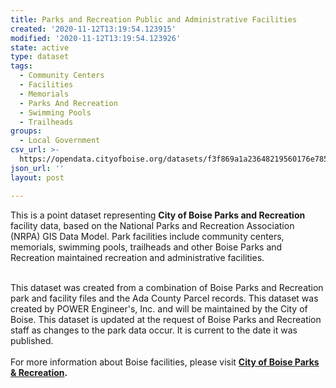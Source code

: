 ```yaml
---
title: Parks and Recreation Public and Administrative Facilities
created: '2020-11-12T13:19:54.123915'
modified: '2020-11-12T13:19:54.123926'
state: active
type: dataset
tags:
  - Community Centers
  - Facilities
  - Memorials
  - Parks And Recreation
  - Swimming Pools
  - Trailheads
groups:
  - Local Government
csv_url: >-
  https://opendata.cityofboise.org/datasets/f3f869a1a23648219560176e785d0c06_0.csv?outSR=%7B%22latestWkid%22%3A3857%2C%22wkid%22%3A102100%7D
json_url: ''
layout: post

---
```

This is a point dataset representing <b>City of Boise Parks and Recreation</b> facility data, based on the National Parks and Recreation Association (NRPA) GIS Data Model. Park facilities include community centers, memorials, swimming pools, trailheads and other Boise Parks and Recreation maintained recreation and administrative facilities. <div><br /></div><div>This dataset was created from a combination of Boise Parks and Recreation park and facility files and the Ada County Parcel records. This dataset was created by POWER Engineer's, Inc. and will be maintained by the City of Boise. This dataset is updated at the request of Boise Parks and Recreation staff as changes to the park data occur. It is current to the date it was published.</div><div><br /></div><div>For more information about Boise facilities, please visit <b><a href='https://parks.cityofboise.org/parks-and-facilities/' target='_blank'>City of Boise Parks &amp; Recreation</a>.</b></div>
